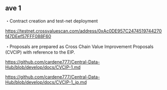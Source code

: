 ## ave 1

・Contract creation and test-net deployment

https://testnet.crossvaluescan.com/address/0xAc0DE957C2474519744270f47DEef57FFF088F60

・Proposals are prepared as Cross Chain Value Improvement Proposals (CVCIP) with reference to the EIP.

https://github.com/cardene777/Central-Data-Hub/blob/develop/docs/CVCIP-1.md

https://github.com/cardene777/Central-Data-Hub/blob/develop/docs/CVCIP-1_jp.md
